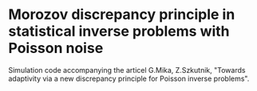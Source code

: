 # Morozov discrepancy principle in statistical inverse problems with Poisson noise

Simulation code accompanying the articel G.Mika, Z.Szkutnik, "Towards adaptivity via a new discrepancy principle for Poisson inverse problems".
